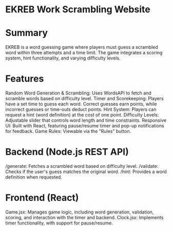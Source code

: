 # EKREB Work Scrambling Website

# Summary
EKREB is a word guessing game where players must guess a scrambled word within three attempts and a time limit. The game integrates a scoring system, hint functionality, and varying difficulty levels.

# Features
Random Word Generation & Scrambling: Uses WordsAPI to fetch and scramble words based on difficulty level.
Timer and Scorekeeping: Players have a set time to guess each word. Correct guesses earn points, while incorrect guesses or time-outs deduct points.
Hint System: Players can request a hint (word definition) at the cost of one point.
Difficulty Levels: Adjustable slider that controls word length and time constraints.
Responsive UI: Built with React, featuring pause/resume timer and pop-up notifications for feedback.
Game Rules: Viewable via the "Rules" button.

# Backend (Node.js REST API)
/generate: Fetches a scrambled word based on difficulty level.
/validate: Checks if the user's guess matches the original word.
/hint: Provides a word definition when requested.

# Frontend (React)
Game.jsx: Manages game logic, including word generation, validation, scoring, and interaction with the timer and backend.
Clock.jsx: Implements timer functionality, with support for pause/resume.
